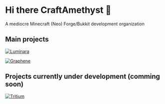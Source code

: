 # Hi there CraftAmethyst 👋

A mediocre Minecraft (Neo) Forge/Bukkit development organization

## Main projects

[![Luminara](https://github-readme-stats.vercel.app/api/pin/?username=CraftAmethyst&repo=Luminara)](https://github.com/CraftAmethyst/Luminara)

[![Graphene](https://github-readme-stats.vercel.app/api/pin/?username=CraftAmethyst&repo=Graphene)](https://github.com/CraftAmethyst/Graphene)

## Projects currently under development (comming soon)

[![Tritium](https://github-readme-stats.vercel.app/api/pin/?username=CraftAmethyst&repo=Tritium)](https://github.com/CraftAmethyst/Tritium)
